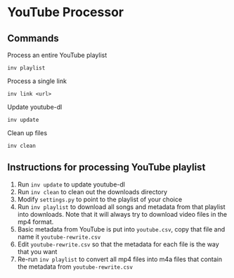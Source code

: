 # YouTube Processor

## Commands

Process an entire YouTube playlist

    inv playlist

Process a single link

    inv link <url>

Update youtube-dl

    inv update

Clean up files

    inv clean

## Instructions for processing YouTube playlist

1. Run `inv update` to update youtube-dl
1. Run `inv clean` to clean out the downloads directory
1. Modify `settings.py` to point to the playlist of your choice
1. Run `inv playlist` to download all songs and metadata from that playlist into downloads. Note that it will always try to download video files in the mp4 format.
1. Basic metadata from YouTube is put into `youtube.csv`, copy that file and name it `youtube-rewrite.csv`
1. Edit `youtube-rewrite.csv` so that the metadata for each file is the way that you want
1. Re-run `inv playlist` to convert all mp4 files into m4a files that contain the metadata from `youtube-rewrite.csv`

